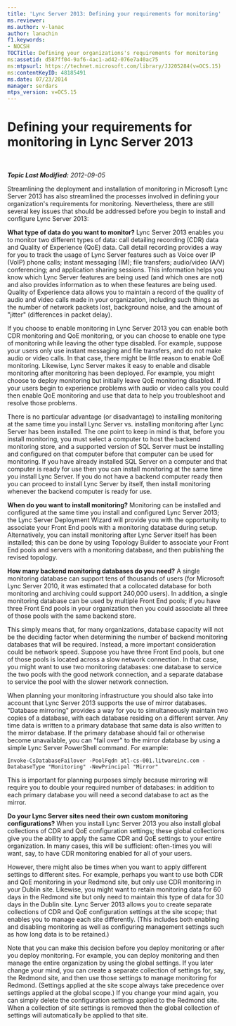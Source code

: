 ```yaml
---
title: 'Lync Server 2013: Defining your requirements for monitoring'
ms.reviewer: 
ms.author: v-lanac
author: lanachin
f1.keywords:
- NOCSH
TOCTitle: Defining your organizations's requirements for monitoring
ms:assetid: d587ff04-9af6-4ac1-ad42-076e7a40ac75
ms:mtpsurl: https://technet.microsoft.com/library/JJ205284(v=OCS.15)
ms:contentKeyID: 48185491
ms.date: 07/23/2014
manager: serdars
mtps_version: v=OCS.15
---
```


<div data-xmlns="http://www.w3.org/1999/xhtml">

<div class="topic" data-xmlns="http://www.w3.org/1999/xhtml" data-msxsl="urn:schemas-microsoft-com:xslt" data-cs="http://msdn.microsoft.com/en-us/">

<div data-asp="http://msdn2.microsoft.com/asp">

# Defining your requirements for monitoring in Lync Server 2013

</div>

<div id="mainSection">

<div id="mainBody">

<span> </span>

_**Topic Last Modified:** 2012-09-05_

Streamlining the deployment and installation of monitoring in Microsoft Lync Server 2013 has also streamlined the processes involved in defining your organization's requirements for monitoring. Nevertheless, there are still several key issues that should be addressed before you begin to install and configure Lync Server 2013:

**What type of data do you want to monitor?** Lync Server 2013 enables you to monitor two different types of data: call detailing recording (CDR) data and Quality of Experience (QoE) data. Call detail recording provides a way for you to track the usage of Lync Server features such as Voice over IP (VoIP) phone calls; instant messaging (IM); file transfers; audio/video (A/V) conferencing; and application sharing sessions. This information helps you know which Lync Server features are being used (and which ones are not) and also provides information as to when these features are being used. Quality of Experience data allows you to maintain a record of the quality of audio and video calls made in your organization, including such things as the number of network packets lost, background noise, and the amount of "jitter" (differences in packet delay).

If you choose to enable monitoring in Lync Server 2013 you can enable both CDR monitoring and QoE monitoring, or you can choose to enable one type of monitoring while leaving the other type disabled. For example, suppose your users only use instant messaging and file transfers, and do not make audio or video calls. In that case, there might be little reason to enable QoE monitoring. Likewise, Lync Server makes it easy to enable and disable monitoring after monitoring has been deployed. For example, you might choose to deploy monitoring but initially leave QoE monitoring disabled. If your users begin to experience problems with audio or video calls you could then enable QoE monitoring and use that data to help you troubleshoot and resolve those problems.

There is no particular advantage (or disadvantage) to installing monitoring at the same time you install Lync Server vs. installing monitoring after Lync Server has been installed. The one point to keep in mind is that, before you install monitoring, you must select a computer to host the backend monitoring store, and a supported version of SQL Server must be installing and configured on that computer before that computer can be used for monitoring. If you have already installed SQL Server on a computer and that computer is ready for use then you can install monitoring at the same time you install Lync Server. If you do not have a backend computer ready then you can proceed to install Lync Server by itself, then install monitoring whenever the backend computer is ready for use.

**When do you want to install monitoring?** Monitoring can be installed and configured at the same time you install and configured Lync Server 2013; the Lync Server Deployment Wizard will provide you with the opportunity to associate your Front End pools with a monitoring database during setup. Alternatively, you can install monitoring after Lync Server itself has been installed; this can be done by using Topology Builder to associate your Front End pools and servers with a monitoring database, and then publishing the revised topology.

**How many backend monitoring databases do you need?** A single monitoring database can support tens of thousands of users (for Microsoft Lync Server 2010, it was estimated that a collocated database for both monitoring and archiving could support 240,000 users). In addition, a single monitoring database can be used by multiple Front End pools; if you have three Front End pools in your organization then you could associate all three of those pools with the same backend store.

This simply means that, for many organizations, database capacity will not be the deciding factor when determining the number of backend monitoring databases that will be required. Instead, a more important consideration could be network speed. Suppose you have three Front End pools, but one of those pools is located across a slow network connection. In that case, you might want to use two monitoring databases: one database to service the two pools with the good network connection, and a separate database to service the pool with the slower network connection.

When planning your monitoring infrastructure you should also take into account that Lync Server 2013 supports the use of mirror databases. "Database mirroring" provides a way for you to simultaneously maintain two copies of a database, with each database residing on a different server. Any time data is written to a primary database that same data is also written to the mirror database. If the primary database should fail or otherwise become unavailable, you can "fail over" to the mirror database by using a simple Lync Server PowerShell command. For example:

    Invoke-CsDatabaseFailover -PoolFqdn atl-cs-001.litwareinc.com -DatabaseType "Monitoring" -NewPrincipal "Mirror"

This is important for planning purposes simply because mirroring will require you to double your required number of databases: in addition to each primary database you will need a second database to act as the mirror.

**Do your Lync Server sites need their own custom monitoring configurations?** When you install Lync Server 2013 you also install global collections of CDR and QoE configuration settings; these global collections give you the ability to apply the same CDR and QoE settings to your entire organization. In many cases, this will be sufficient: often-times you will want, say, to have CDR monitoring enabled for all of your users.

However, there might also be times when you want to apply different settings to different sites. For example, perhaps you want to use both CDR and QoE monitoring in your Redmond site, but only use CDR monitoring in your Dublin site. Likewise, you might want to retain monitoring data for 60 days in the Redmond site but only need to maintain this type of data for 30 days in the Dublin site. Lync Server 2013 allows you to create separate collections of CDR and QoE configuration settings at the site scope; that enables you to manage each site differently. (This includes both enabling and disabling monitoring as well as configuring management settings such as how long data is to be retained.)

Note that you can make this decision before you deploy monitoring or after you deploy monitoring. For example, you can deploy monitoring and then manage the entire organization by using the global settings. If you later change your mind, you can create a separate collection of settings for, say, the Redmond site, and then use those settings to manage monitoring for Redmond. (Settings applied at the site scope always take precedence over settings applied at the global scope.) If you change your mind again, you can simply delete the configuration settings applied to the Redmond site. When a collection of site settings is removed then the global collection of settings will automatically be applied to that site.

</div>

<span> </span>

</div>

</div>

</div>

